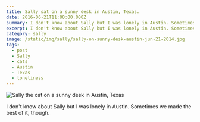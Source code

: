 ```yaml
---
title: Sally sat on a sunny desk in Austin, Texas.
date: 2016-06-21T11:00:00.000Z
summary: I don't know about Sally but I was lonely in Austin. Sometimes we made the best of it, though.
excerpt: I don't know about Sally but I was lonely in Austin. Sometimes we made the best of it, though.
category: sally
image: /static/img/sally/sally-on-sunny-desk-austin-jun-21-2014.jpg
tags:
  - post 
  - Sally
  - cats
  - Austin
  - Texas
  - loneliness
---
```


![Sally the cat on a sunny desk in Austin, Texas](/static/img/sally/sally-on-sunny-desk-austin-jun-21-2014.jpg "Sally the cat on a sunny desk in Austin, Texas")

I don't know about Sally but I was lonely in Austin. Sometimes we made the best of it, though.